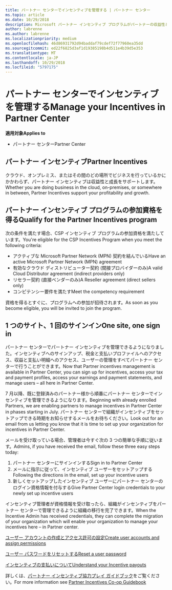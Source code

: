 ```yaml
---
title: パートナー センターでインセンティブを管理する | パートナー センター
ms.topic: article
ms.date: 10/29/2018
description: Microsoft パートナー インセンティブ プログラムがパートナーの収益性と成長をサポート
author: labrenne
ms.author: labrenne
ms.localizationpriority: medium
ms.openlocfilehash: 46d86931792d94baddaf79cdef72f77960ea35dd
ms.sourcegitcommit: ed22f6825d3af1d19385198b4d511e4b39d5e353
ms.translationtype: MT
ms.contentlocale: ja-JP
ms.lasthandoff: 10/29/2018
ms.locfileid: "5797175"
---
```

# <a name="manage-your-incentives-in-partner-center"></a><span data-ttu-id="a933b-103">パートナー センターでインセンティブを管理する</span><span class="sxs-lookup"><span data-stu-id="a933b-103">Manage your Incentives in Partner Center</span></span> 

**<span data-ttu-id="a933b-104">適用対象</span><span class="sxs-lookup"><span data-stu-id="a933b-104">Applies to</span></span>**

-  <span data-ttu-id="a933b-105">パートナー センター</span><span class="sxs-lookup"><span data-stu-id="a933b-105">Partner Center</span></span>

## <a name="partner-incentives"></a><span data-ttu-id="a933b-106">パートナー インセンティブ</span><span class="sxs-lookup"><span data-stu-id="a933b-106">Partner Incentives</span></span> 

<span data-ttu-id="a933b-107">クラウド、オンプレミス、またはその間のどの場所でビジネスを行っているかにかかわらず、パートナー インセンティブは収益性と成長をサポートします。</span><span class="sxs-lookup"><span data-stu-id="a933b-107">Whether you are doing business in the cloud, on-premises, or somewhere in between, Partner Incentives support your profitability and growth.</span></span>

## <a name="qualify-for-the-partner-incentives-program"></a><span data-ttu-id="a933b-108">パートナー インセンティブ プログラムの参加資格を得る</span><span class="sxs-lookup"><span data-stu-id="a933b-108">Qualify for the Partner Incentives program</span></span>

<span data-ttu-id="a933b-109">次の条件を満たす場合、CSP インセンティブ プログラムの参加資格を満たしています。</span><span class="sxs-lookup"><span data-stu-id="a933b-109">You're eligible for the CSP Incentives Program when you meet the following criteria:</span></span>

-   <span data-ttu-id="a933b-110">アクティブな Microsoft Partner Network (MPN) 契約を結んでいる</span><span class="sxs-lookup"><span data-stu-id="a933b-110">Have an active Microsoft Partner Network (MPN) agreement</span></span> 
-   <span data-ttu-id="a933b-111">有効なクラウド ディストリビューター契約 (間接プロバイダーのみ)</span><span class="sxs-lookup"><span data-stu-id="a933b-111">A valid Cloud Distributor agreement (indirect providers only)</span></span>
-   <span data-ttu-id="a933b-112">リセラー契約 (直接ベンダーのみ)</span><span class="sxs-lookup"><span data-stu-id="a933b-112">A Reseller agreement (direct sellers only)</span></span>
-   <span data-ttu-id="a933b-113">コンピテンシー要件を満たす</span><span class="sxs-lookup"><span data-stu-id="a933b-113">Meet the competency requirement</span></span>

<span data-ttu-id="a933b-114">資格を得るとすぐに、プログラムへの参加が招待されます。</span><span class="sxs-lookup"><span data-stu-id="a933b-114">As soon as you become eligible, you will be invited to join the program.</span></span>

## <a name="one-site-one-sign-in"></a><span data-ttu-id="a933b-115">1 つのサイト、1 回のサインイン</span><span class="sxs-lookup"><span data-stu-id="a933b-115">One site, one sign in</span></span>

<span data-ttu-id="a933b-116">パートナー センターでパートナー インセンティブを管理できるようになりました。インセンティブへのサインアップ、税金と支払いプロファイルへのアクセス、収益と支払い明細へのアクセス、ユーザーの管理をすべてパートナー センターで行うことができます。</span><span class="sxs-lookup"><span data-stu-id="a933b-116">Now that Partner incentives management is available in Partner Center, you can sign up for incentives, access your tax and payment profiles, access your earnings and payment statements, and manage users – all here in Partner Center.</span></span> 

<span data-ttu-id="a933b-117">7 月以降、既に登録済みのパートナー様から順番にパートナー センターでインセンティブを管理できるようになります。</span><span class="sxs-lookup"><span data-stu-id="a933b-117">Beginning with already enrolled Partners, we are enabling partners to manage incentives in Partner Center in phases starting in July.</span></span> <span data-ttu-id="a933b-118">パートナー センターで組織がインセンティブをセットアップできる時期をお知らせするメールをお待ちください。</span><span class="sxs-lookup"><span data-stu-id="a933b-118">Look out for an email from us letting you know that it is time to set up your organization for incentives in Partner Center.</span></span> 

<span data-ttu-id="a933b-119">メールを受け取っている場合、管理者は今すぐ次の 3 つの簡単な手順に従います。</span><span class="sxs-lookup"><span data-stu-id="a933b-119">Admins, if you have received the email, follow these three easy steps today:</span></span>

1.  <span data-ttu-id="a933b-120">パートナー センターにサインインする</span><span class="sxs-lookup"><span data-stu-id="a933b-120">Sign in to Partner Center</span></span> 
2.  <span data-ttu-id="a933b-121">メールに指示に従って、インセンティブ ユーザーをセットアップする</span><span class="sxs-lookup"><span data-stu-id="a933b-121">Following the directions in the email, set up your incentive users</span></span> 
3.  <span data-ttu-id="a933b-122">新しくセットアップしたインセンティブ ユーザーにパートナー センターのログイン資格情報を付与する</span><span class="sxs-lookup"><span data-stu-id="a933b-122">Give Partner Center login credentials to your newly set up incentive users</span></span>

<span data-ttu-id="a933b-123">インセンティブ管理者が資格情報を受け取ったら、組織がインセンティブをパートナー センターで管理できるように組織の移行を完了できます。</span><span class="sxs-lookup"><span data-stu-id="a933b-123">When the Incentive Admin has received credentials, they can complete the migration of your organization which will enable your organization to manage your incentives here – in Partner center.</span></span>


[<span data-ttu-id="a933b-124">ユーザー アカウントの作成とアクセス許可の設定</span><span class="sxs-lookup"><span data-stu-id="a933b-124">Create user accounts and assign permissions</span></span>](create-user-accounts-and-set-permissions.md)

[<span data-ttu-id="a933b-125">ユーザー パスワードをリセットする</span><span class="sxs-lookup"><span data-stu-id="a933b-125">Reset a user password</span></span>](reset-a-user-password.md)

[<span data-ttu-id="a933b-126">インセンティブの支払いについて</span><span class="sxs-lookup"><span data-stu-id="a933b-126">Understand your Incentive payouts</span></span>](understand-incentive-payouts.md)

<span data-ttu-id="a933b-127">詳しくは、[パートナー インセンティブ協力プレイ ガイドブック](https://assets.microsoft.com/coop-guidebook.pdf)をご覧ください。</span><span class="sxs-lookup"><span data-stu-id="a933b-127">For more information see [Partner Incentives Co-op Guidebook](https://assets.microsoft.com/coop-guidebook.pdf)</span></span>
